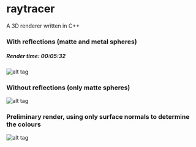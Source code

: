 # raytracer
A 3D renderer written in C++


### With reflections (matte and metal spheres)
##### Render time: 00:05:32 
![alt tag](http://i.imgur.com/6DP9Hib.jpg)



### Without reflections (only matte spheres) 
![alt tag](http://i.imgur.com/hPoVg18.jpg)



### Preliminary render, using only surface normals to determine the colours
![alt tag](http://i.imgur.com/g7nrsTI.jpg)
